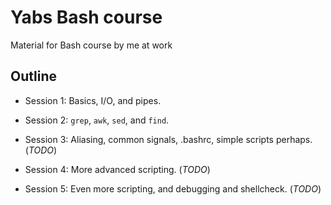 # Yabs Bash course
Material for Bash course by me at work

## Outline

* Session 1: Basics, I/O, and pipes.

* Session 2: `grep`, `awk`, `sed`, and `find`.

* Session 3: Aliasing, common signals, .bashrc, simple scripts perhaps. (_TODO_)

* Session 4: More advanced scripting. (_TODO_)

* Session 5: Even more scripting, and debugging and shellcheck. (_TODO_)

